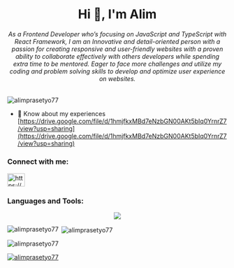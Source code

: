 <h1 align="center">Hi 👋, I'm Alim</h1>
<h6 align="center">As a Frontend Developer who’s focusing on JavaScript and TypeScript with React Framework, I am an Innovative and detail-oriented person with a passion for creating responsive and user-friendly websites with a proven ability to collaborate effectively with others developers while spending extra time to be mentored. Eager to face more challenges and utilize my coding and problem solving skills to develop and optimize user experience on websites.</h6>

<p align="left"> <img src="https://komarev.com/ghpvc/?username=alimprasetyo77&label=Profile%20views&color=0e75b6&style=flat" alt="alimprasetyo77" /> </p>


- 📄 Know about my experiences [https://drive.google.com/file/d/1hmjfkxMBd7eNzbGN00AKt5bIq0YrnrZ7/view?usp=sharing](https://drive.google.com/file/d/1hmjfkxMBd7eNzbGN00AKt5bIq0YrnrZ7/view?usp=sharing)

<h3 align="left">Connect with me:</h3>
<p align="left">
<a href="https://linkedin.com/in/https://www.linkedin.com/in/alim-prasetyo-putra-sinambela-860a5b2b6/" target="blank"><img align="center" src="https://raw.githubusercontent.com/rahuldkjain/github-profile-readme-generator/master/src/images/icons/Social/linked-in-alt.svg" alt="https://www.linkedin.com/in/alim-prasetyo-putra-sinambela-860a5b2b6/" height="30" width="40" /></a>
</p>

<h3 align="left">Languages and Tools:</h3>
<p align="center">
  <a href="https://skillicons.dev">
    <img src="https://skillicons.dev/icons?i=javascript,typescript,html,css,tailwindcss,bootstrap,react,vite,nextjs,figma,git,nodejs,express,mysql,postgresql,mongodb,postman,netlify,vercel" />
  </a>
</p>

<p><img align="left" src="https://github-readme-stats.vercel.app/api/top-langs?username=alimprasetyo77&show_icons=true&locale=en&layout=compact" alt="alimprasetyo77" /></p>

<p>&nbsp;<img align="center" src="https://github-readme-stats.vercel.app/api?username=alimprasetyo77&show_icons=true&locale=en" alt="alimprasetyo77" /></p>

<p><img align="center" src="https://github-readme-streak-stats.herokuapp.com/?user=alimprasetyo77&" alt="alimprasetyo77" /></p>

<p align="left"> <a href="https://github.com/ryo-ma/github-profile-trophy"><img src="https://github-profile-trophy.vercel.app/?username=alimprasetyo77" alt="alimprasetyo77" /></a> </p>
